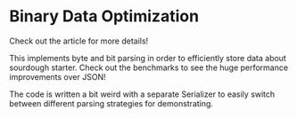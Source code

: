 # Binary Data Optimization

Check out the article for more details!

This implements byte and bit parsing in order to efficiently store data about sourdough starter. Check out the benchmarks to see the huge performance improvements over JSON!

The code is written a bit weird with a separate Serializer to easily switch between different parsing strategies for demonstrating.
